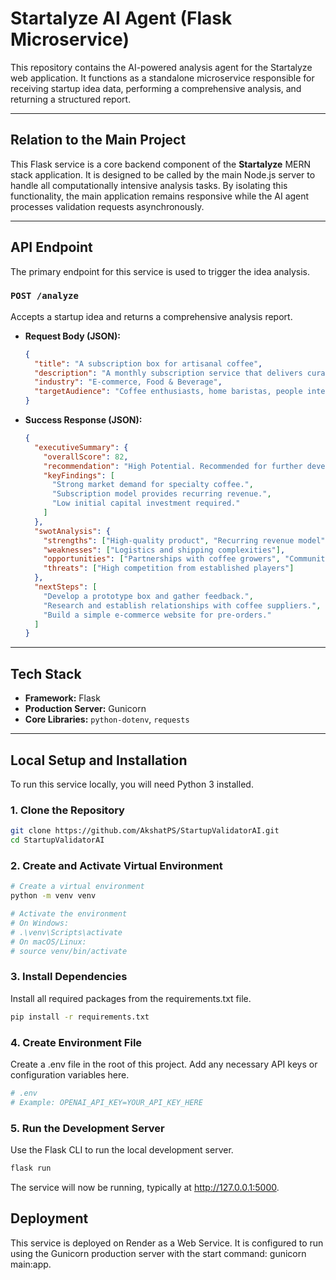 # Startalyze AI Agent (Flask Microservice)

This repository contains the AI-powered analysis agent for the Startalyze web application. It functions as a standalone microservice responsible for receiving startup idea data, performing a comprehensive analysis, and returning a structured report.

---

## Relation to the Main Project

This Flask service is a core backend component of the **Startalyze** MERN stack application. It is designed to be called by the main Node.js server to handle all computationally intensive analysis tasks. By isolating this functionality, the main application remains responsive while the AI agent processes validation requests asynchronously.

---

## API Endpoint

The primary endpoint for this service is used to trigger the idea analysis.

### `POST /analyze`

Accepts a startup idea and returns a comprehensive analysis report.

* **Request Body (JSON):**

    ```json
    {
      "title": "A subscription box for artisanal coffee",
      "description": "A monthly subscription service that delivers curated, single-origin coffee beans from around the world to customers' doors. Focuses on ethical sourcing and providing detailed tasting notes.",
      "industry": "E-commerce, Food & Beverage",
      "targetAudience": "Coffee enthusiasts, home baristas, people interested in ethical consumption."
    }
    ```

* **Success Response (JSON):**

    ```json
    {
      "executiveSummary": {
        "overallScore": 82,
        "recommendation": "High Potential. Recommended for further development.",
        "keyFindings": [
          "Strong market demand for specialty coffee.",
          "Subscription model provides recurring revenue.",
          "Low initial capital investment required."
        ]
      },
      "swotAnalysis": {
        "strengths": ["High-quality product", "Recurring revenue model"],
        "weaknesses": ["Logistics and shipping complexities"],
        "opportunities": ["Partnerships with coffee growers", "Community building"],
        "threats": ["High competition from established players"]
      },
      "nextSteps": [
        "Develop a prototype box and gather feedback.",
        "Research and establish relationships with coffee suppliers.",
        "Build a simple e-commerce website for pre-orders."
      ]
    }
    ```

---

## Tech Stack

* **Framework:** Flask
* **Production Server:** Gunicorn
* **Core Libraries:** `python-dotenv`, `requests`

---

## Local Setup and Installation

To run this service locally, you will need Python 3 installed.

### 1. Clone the Repository
```bash
git clone https://github.com/AkshatPS/StartupValidatorAI.git
cd StartupValidatorAI
```

### 2. Create and Activate Virtual Environment
```bash
# Create a virtual environment
python -m venv venv

# Activate the environment
# On Windows:
# .\venv\Scripts\activate
# On macOS/Linux:
# source venv/bin/activate
```

### 3. Install Dependencies
Install all required packages from the requirements.txt file.
```bash
pip install -r requirements.txt
```

### 4. Create Environment File
Create a .env file in the root of this project. Add any necessary API keys or configuration variables here.
```bash
# .env
# Example: OPENAI_API_KEY=YOUR_API_KEY_HERE
```

### 5. Run the Development Server
Use the Flask CLI to run the local development server.
```bash
flask run
```
The service will now be running, typically at http://127.0.0.1:5000.

## Deployment
This service is deployed on Render as a Web Service. It is configured to run using the Gunicorn production server with the start command: gunicorn main:app.

